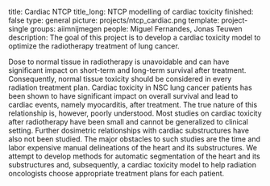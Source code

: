 title: Cardiac NTCP
title_long: NTCP modelling of cardiac toxicity
finished: false
type: general
picture: projects/ntcp_cardiac.png
template: project-single
groups: aiimnijmegen
people: Miguel Fernandes, Jonas Teuwen
description: The goal of this project is to develop a cardiac toxicity model to optimize the radiotherapy treatment of lung cancer.

Dose to normal tissue in radiotherapy is unavoidable and can have significant impact on short-term and long-term survival after treatment. Consequently, normal tissue toxicity should be considered in every radiation treatment plan.
Cardiac toxicity in NSC lung cancer patients has been shown to have significant impact on overall survival and lead to cardiac events, namely myocarditis, after treatment. The true nature of this relationship is, however, poorly understood. Most studies on cardiac toxicity after radiotherapy have been small and cannot be generalized to clinical setting. Further dosimetric relationships with cardiac substructures have also not been studied. The major obstacles to such studies are the time and labor expensive manual delineations of the heart and its substructures.
We attempt to develop methods for automatic segmentation of the heart and its substructures and, subsequently, a cardiac toxicity model to help radiation oncologists choose appropriate treatment plans for each patient.
